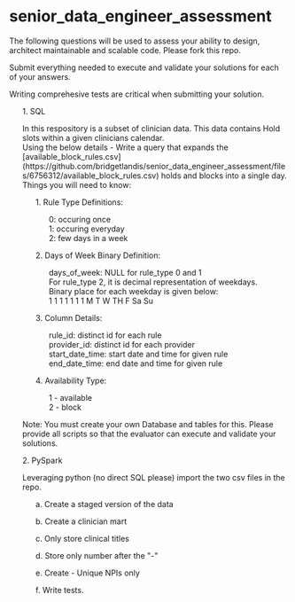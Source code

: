 # senior_data_engineer_assessment


The following questions will be used to assess your ability to design, architect maintainable and scalable code.   Please fork this repo.

Submit everything needed to execute and validate your solutions for each of your answers.

Writing comprehesive tests are critical when submitting your solution.

<ol>1.  SQL</ol>

<ul>In this respository is a subset of clinician data.  This data contains Hold slots within a given clinicians calendar.  </br> Using the below details - Write a query that expands the [available_block_rules.csv](https://github.com/bridgetlandis/senior_data_engineer_assessment/files/6756312/available_block_rules.csv)
 holds and blocks into a single day.</br>  Things you will need to know: 

<ul> 1.  Rule Type Definitions: 
  <ul>
    0: occuring once</br>
    1: occuring everyday</br>
    2: few days in a week 
  </ul>
</ul>
<ul> 2. Days of Week Binary Definition: </br>
  <ul>days_of_week: NULL for rule_type 0 and 1</br>
    For rule_type 2, it is decimal representation of weekdays.</br>
    Binary place for each weekday is given below:</br>
    1 1 1 1  1  1 1
    M T W TH F Sa Su 
  </ul>
</ul>
<ul> 3.  Column Details:
  <ul>
    rule_id: distinct id for each rule</br>
    provider_id: distinct id for each provider</br>
    start_date_time: start date and time for given rule</br>
    end_date_time: end date and time for given rule
  </ul>
</ul>
<ul>4. Availability Type:
  <ul> 
    1 - available</br>
    2 - block
  </ul>
</ul>
</ul>

<ul>Note:  You must create your own Database and tables for this.  Please provide all scripts so that the evaluator can execute and validate your solutions.</ul></ul> 


<ol>2.  PySpark </ol>

<ul>Leveraging python (no direct SQL please) import the two csv files in the repo.</br>
		<ul>a. Create a staged version of the data</ul>
		<ul>b. Create a clinician mart</ul>
		<ul>c. Only store clinical titles </ul>
		<ul>d. Store only number after the "-"</ul>
		<ul>e. Create - Unique NPIs only</ul>
    <ul>f. Write tests.</ul>
</ul>
